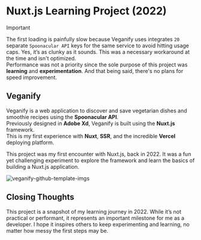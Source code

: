 # Nuxt.js Learning Project (2022)
> [!IMPORTANT]
> The first loading is painfully slow because Veganify uses integrates `20` separate `Spoonacular API` keys for the same service to avoid hitting usage caps. Yes, it’s as clunky as it sounds. This was a necessary workaround at the time and isn't optimized. <br>
> Performance was not a priority since the sole purpose of this project was **learning** and **experimentation**. And that being said, there's no plans for speed improvement.

## Veganify
Veganify is a web application to discover and save vegetarian dishes and smoothie recipes using the **Spoonacular API**. </br>
Previously designed in **Adobe Xd**, Veganify is built using the **Nuxt.js** framework. </br>
This is my first experience with **Nuxt**, **SSR**, and the incredible **Vercel** deploying platform.

This project was my first encounter with Nuxt.js, back in 2022. It was a fun yet challenging experiment to explore the framework and learn the basics of building a Nuxt.js application.

![veganify-github-template-imgs](https://user-images.githubusercontent.com/44645238/168633083-e569dee7-4335-4fd0-8e95-c36d14917636.png)


## Closing Thoughts
This project is a snapshot of my learning journey in 2022. While it’s not practical or performant, it represents an important milestone for me as a developer. I hope it inspires others to keep experimenting and learning, no matter how messy the first steps may be.
